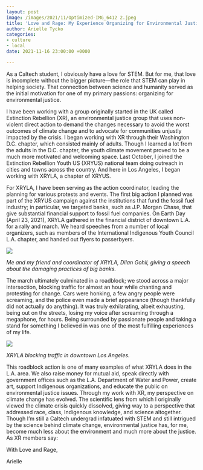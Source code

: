 ```yaml
---
layout: post
image: /images/2021/11/Optimized-IMG_6412 2.jpeg
title: 'Love and Rage: My Experience Organizing for Environmental Justice'
author: Arielle Tycko
categories:
- culture
- local
date: 2021-11-16 23:00:00 +0000

---
```

As a Caltech student, I obviously have a love for STEM. But for me, that love is incomplete without the bigger picture—the role that STEM can play in helping society. That connection between science and humanity served as the initial motivation for one of my primary passions: organizing for environmental justice.

I have been working with a group originally started in the UK called Extinction Rebellion (XR), an environmental justice group that uses non-violent direct action to demand the changes necessary to avoid the worst outcomes of climate change and to advocate for communities unjustly impacted by the crisis. I began working with XR through their Washington D.C. chapter, which consisted mainly of adults. Though I learned a lot from the adults in the D.C. chapter, the youth climate movement proved to be a much more motivated and welcoming space. Last October, I joined the Extinction Rebellion Youth US (XRYUS) national team doing outreach in cities and towns across the country. And here in Los Angeles, I began working with XRYLA, a chapter of XRYUS.

For XRYLA, I have been serving as the action coordinator, leading the planning for various protests and events. The first big action I planned was part of the XRYUS campaign against the institutions that fund the fossil fuel industry; in particular, we targeted banks, such as J.P. Morgan Chase, that give substantial financial support to fossil fuel companies. On Earth Day (April 23, 2021), XRYLA gathered in the financial district of downtown L.A. for a rally and march. We heard speeches from a number of local organizers, such as members of the International Indigenous Youth Council L.A. chapter, and handed out flyers to passerbyers.

![](/images/2021/11/Optimized-032500-R1-24.jpeg)

_Me and my friend and coordinator of XRYLA, Dilan Gohil, giving a speech about the damaging practices of big banks._

The march ultimately culminated in a roadblock; we stood across a major intersection, blocking traffic for almost an hour while chanting and protesting for change. Cars were honking, a few angry people were screaming, and the police even made a brief appearance (though thankfully did not actually do anything). It was truly exhilarating, albeit exhausting, being out on the streets, losing my voice after screaming through a megaphone, for hours. Being surrounded by passionate people and taking a stand for something I believed in was one of the most fulfilling experiences of my life.

![](/images/2021/11/Optimized-IMG_4305.jpeg)

_XRYLA blocking traffic in downtown Los Angeles._

This roadblock action is one of many examples of what XRYLA does in the L.A. area. We also raise money for mutual aid, speak directly with government offices such as the L.A. Department of Water and Power, create art, support Indigenous organizations, and educate the public on environmental justice issues. Through my work with XR, my perspective on climate change has evolved. The scientific lens from which I originally viewed the climate crisis quickly dissolved, giving way to a perspective that addressed race, class, Indigenous knowledge, and science altogether. Though I’m still a Caltech undergrad infatuated with STEM and still intrigued by the science behind climate change, environmental justice has, for me, become much less about the environment and much more about the justice. As XR members say:

With Love and Rage,

Arielle